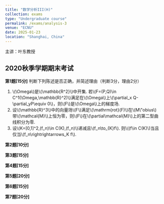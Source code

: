 ```yaml
---
title: "数学分析III(H)"
collection: exams
type: "Undergraduate course"
permalink: /exams/analysis-3
venue: "ECNU"
date: 2025-01-23
location: "Shanghai, China"
---
```

主讲：叶东教授

## 2020秋季学期期末考试

**第1题[15分]** 判断下列陈述是否正确，并简述理由（判断3分，理由2分）
1. \\(\Omega\\)是\\(\mathbb{R^2}\\)中开集. 若\\(F=(P,Q)\in C^1(\Omega,\mathbb{R}^2)\\)满足在\\(\Omega\\)上\\(\partial_x Q-\partial_yP\equiv 0\\)，则\\(F\\)是\\(\Omega\\)上的梯度场.
2. 设\\(\mathbb{R}^3\\)中的向量场\\(F\\)满足\\(\mathrm{rot}(F)\\)在\\(M\\"obius\\)带\\(\mathcal{M}\\)上恒为零，则\\(F\\)在\\(\partial\mathcal{M}\\)上的第二型曲线积分为零.
3. 设\\(K=[0,1]^2,(f_n)\in C(K),(f_n)\\)递减且\\(f_n\to_{K}f\\). 则\\((f\in C(K)\\)当且仅当\\(f_n\rightrightarrows_K f\\).

**第2题[10分]**

**第3题[15分]**

**第4题[15分]**

**第5题[20分]**

**第6题[15分]**

**第7题[20分]**
